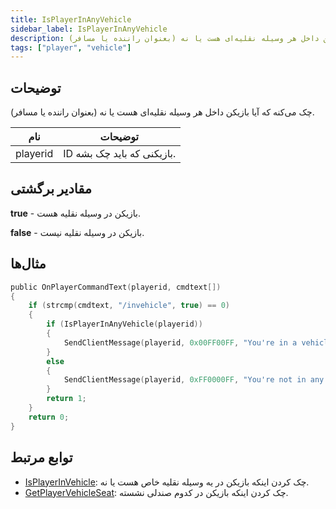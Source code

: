 ```yaml
---
title: IsPlayerInAnyVehicle
sidebar_label: IsPlayerInAnyVehicle
description: چک می‌کنه که آیا بازیکن داخل هر وسیله نقلیه‌ای هست یا نه (بعنوان راننده یا مسافر).
tags: ["player", "vehicle"]
---
```


## توضیحات

چک می‌کنه که آیا بازیکن داخل هر وسیله نقلیه‌ای هست یا نه (بعنوان راننده یا مسافر).

| نام      | توضیحات                         |
| -------- | ------------------------------- |
| playerid | ID بازیکنی که باید چک بشه.      |

## مقادیر برگشتی

**true** - بازیکن در وسیله نقلیه هست.

**false** - بازیکن در وسیله نقلیه نیست.

## مثال‌ها

```c
public OnPlayerCommandText(playerid, cmdtext[])
{
    if (strcmp(cmdtext, "/invehicle", true) == 0)
    {
        if (IsPlayerInAnyVehicle(playerid))
        {
            SendClientMessage(playerid, 0x00FF00FF, "You're in a vehicle.");
        }
        else
        {
            SendClientMessage(playerid, 0xFF0000FF, "You're not in any vehicle.");
        }
        return 1;
    }
    return 0;
}
```

## توابع مرتبط

- [IsPlayerInVehicle](IsPlayerInVehicle): چک کردن اینکه بازیکن در یه وسیله نقلیه خاص هست یا نه.
- [GetPlayerVehicleSeat](GetPlayerVehicleSeat): چک کردن اینکه بازیکن در کدوم صندلی نشسته.